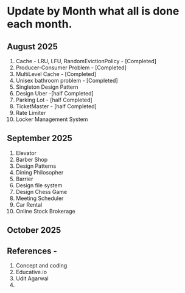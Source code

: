 
# Update by Month what all is done each month. 

## August 2025 
1. Cache - LRU, LFU, RandomEvictionPolicy - [Completed]
2. Producer-Consumer Problem - [Completed]
3. MultiLevel Cache - [Completed]
4. Unisex bathroom problem - [Completed]
5. Singleton Design Pattern 
6. Design Uber -[half Completed]
7. Parking Lot - [half Completed]
8. TicketMaster - [half Completed]
9. Rate Limiter 
10. Locker Management System


## September 2025

1. Elevator 
2. Barber Shop 
3. Design Patterns
4. Dining Philosopher
5. Barrier 
6. Design file system 
7. Design Chess Game 
8. Meeting Scheduler 
9. Car Rental 
10. Online Stock Brokerage


## October 2025


## References - 
1. Concept and coding
2. Educative.io 
3. Udit Agarwal 
4. 


